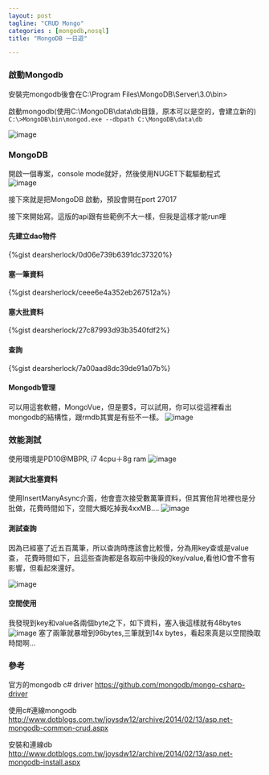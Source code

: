 ```yaml
---
layout: post
tagline: "CRUD Mongo"
categories : [mongodb,nosql] 
title: "MongoDB 一日遊"

---
```

### 啟動Mongodb

安裝完mongodb後會在C:\Program Files\MongoDB\Server\3.0\bin>

啟動mongodb(使用C:\MongoDB\data\db目錄，原本可以是空的，會建立新的)
`C:\>MongoDB\bin\mongod.exe --dbpath C:\MongoDB\data\db
`

![image](https://farm1.staticflickr.com/390/18291687020_59e1ae57bd_o.png)

### MongoDB

開啟一個專案，console mode就好，然後使用NUGET下載驅動程式  
![image](https://farm1.staticflickr.com/355/18471817082_9ebacdbb1b_o.png)

接下來就是把MongoDB 啟動，預設會開在port 27017


接下來開始寫。這版的api跟有些範例不大一樣，但我是這樣才能run哩

#### 先建立dao物件

{%gist dearsherlock/0d06e739b6391dc37320%}

#### 塞一筆資料
{%gist dearsherlock/ceee6e4a352eb267512a%}

#### 塞大批資料
{%gist dearsherlock/27c87993d93b3540fdf2%}

#### 查詢
{%gist dearsherlock/7a00aad8dc39de91a07b%}

#### Mongodb管理
可以用這套軟體，MongoVue，但是要$，可以試用，你可以從這裡看出mongodb的結構性，跟rmdb其實是有些不一樣。
![image](https://farm1.staticflickr.com/319/18318317160_233a1de548_o.png)

### 效能測試
使用環境是PD10@MBPR, i7 4cpu＋8g ram
![image](https://farm1.staticflickr.com/519/18500947552_acd69c38ac_o.png)

#### 測試大批塞資料
使用InsertManyAsync介面，他會壹次接受數萬筆資料，但其實他背地裡也是分批做，花費時間如下，空間大概吃掉我4xxMB....
![image](https://farm1.staticflickr.com/382/18317657440_8dce8e7d31_o.png)

#### 測試查詢
因為已經塞了近五百萬筆，所以查詢時應該會比較慢，分為用key查或是value查，
花費時間如下，且這些查詢都是各取前中後段的key/value,看他IO會不會有影響，但看起來還好。

![image](https://farm1.staticflickr.com/507/18319215169_c8c295a342_o.png)

#### 空間使用
我發現到key和value各兩個byte之下，如下資料，塞入後這樣就有48bytes
![image](https://farm1.staticflickr.com/503/18505712615_77e4853bda_o.png)
塞了兩筆就暴增到96bytes,三筆就到14x bytes，看起來真是以空間換取時間啊...

### 參考
官方的mongodb c# driver 
https://github.com/mongodb/mongo-csharp-driver

使用c#連線mongodb
http://www.dotblogs.com.tw/joysdw12/archive/2014/02/13/asp.net-mongodb-common-crud.aspx

安裝和連線db
http://www.dotblogs.com.tw/joysdw12/archive/2014/02/13/asp.net-mongodb-install.aspx


